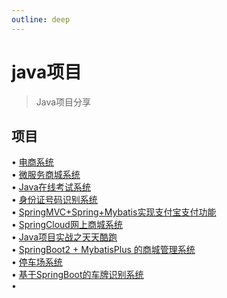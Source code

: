 ```yaml
---
outline: deep
---
```


# java项目

> Java项目分享

## 项目
• [电商系统](https://github.com/macrozheng/mall)  
• [微服务商城系统](https://github.com/macrozheng/mall-swarm)  
• [Java在线考试系统](https://www.mindskip.net/)  
• [身份证号码识别系统](https://gitee.com/endlesshh/idCardCv)  
• [SpringMVC+Spring+Mybatis实现支付宝支付功能](https://github.com/hello-java-maker/sihai-maven-ssm-alipay)  
• [SpringCloud网上商城系统](https://github.com/GoogleLLP/SuperMarket)  
• [Java项目实战之天天酷跑](https://mp.weixin.qq.com/s/VhWcC8NOAGEo2ETtriGSQA)  
• [SpringBoot2 + MybatisPlus 的商城管理系统](https://gitee.com/zkmall/b2b2c)  
• [停车场系统](https://mp.weixin.qq.com/s/q6TCVc23YFUAg8yG3H3uvw)  
• [基于SpringBoot的车牌识别系统](https://gitee.com/admin_yu/yx-image-recognition)  
• []()  
